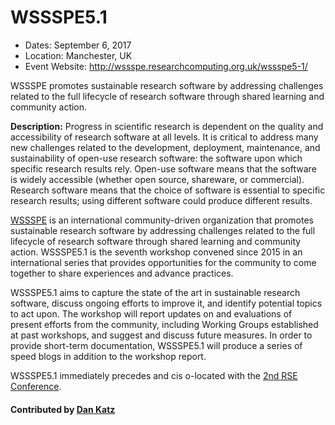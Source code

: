 
# WSSSPE5.1

- Dates: September 6, 2017
- Location: Manchester, UK
- Event Website: http://wssspe.researchcomputing.org.uk/wssspe5-1/

WSSSPE promotes sustainable research software by addressing challenges related to the full lifecycle of research software through shared learning and community action.

**Description:**  Progress in scientific research is dependent on the quality and accessibility of research software at all levels. It is critical to address many new challenges related to the development, deployment, maintenance, and sustainability of open-use research software: the software upon which specific research results rely. Open-use software means that the software is widely accessible (whether open source, shareware, or commercial). Research software means that the choice of software is essential to specific research results; using different software could produce different results.

[WSSSPE](http://wssspe.researchcomputing.org.uk) is an international community-driven organization that promotes sustainable research software by addressing challenges related to the full lifecycle of research software through shared learning and community action. WSSSPE5.1 is the seventh workshop convened since 2015 in an international series that provides opportunities for the community to come together to share experiences and advance practices.

WSSSPE5.1 aims to capture the state of the art in sustainable research software, discuss ongoing efforts to improve it, and identify potential topics to act upon. The workshop will report updates on and evaluations of present efforts from the community, including Working Groups established at past workshops, and suggest and discuss future measures. In order to provide short-term documentation, WSSSPE5.1 will produce a series of speed blogs in addition to the workshop report.

WSSSPE5.1 immediately precedes and cis o-located with the [2nd RSE Conference](http://rse.ac.uk/conf2017/).

#### Contributed by [Dan Katz](https://github.com/danielskatz)

<!---
Publish: yes
Categories: planning, collaboration
Topics: software engineering, projects and organizations
Tags: conference
Level: 2
Prerequisites: default
Aggregate: none
--->
